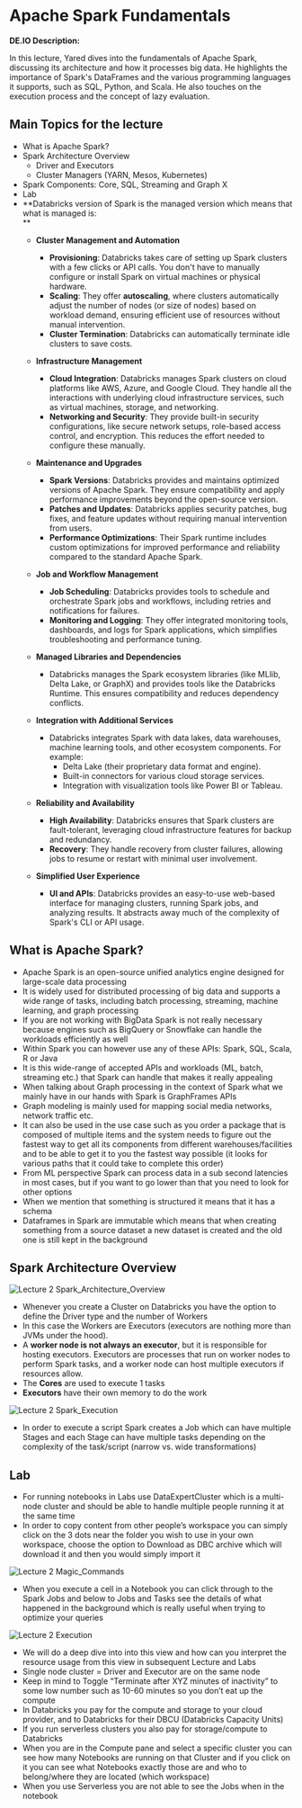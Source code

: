 # Apache Spark Fundamentals

**DE.IO Description:**

In this lecture, Yared dives into the fundamentals of Apache Spark, discussing its architecture and how it processes big data. He highlights the importance of Spark's DataFrames and the various programming languages it supports, such as SQL, Python, and Scala. He also touches on the execution process and the concept of lazy evaluation.

## Main Topics for the lecture

- What is Apache Spark?
- Spark Architecture Overview
  - Driver and Executors
  - Cluster Managers (YARN, Mesos, Kubernetes)
- Spark Components: Core, SQL, Streaming and Graph X
- Lab
- **Databricks version of Spark is the managed version which means that what is managed is:  
    **
  - **Cluster Management and Automation**
    - **Provisioning**: Databricks takes care of setting up Spark clusters with a few clicks or API calls. You don't have to manually configure or install Spark on virtual machines or physical hardware.
    - **Scaling**: They offer **autoscaling**, where clusters automatically adjust the number of nodes (or size of nodes) based on workload demand, ensuring efficient use of resources without manual intervention.
    - **Cluster Termination**: Databricks can automatically terminate idle clusters to save costs.  

  - **Infrastructure Management**
    - **Cloud Integration**: Databricks manages Spark clusters on cloud platforms like AWS, Azure, and Google Cloud. They handle all the interactions with underlying cloud infrastructure services, such as virtual machines, storage, and networking.
    - **Networking and Security**: They provide built-in security configurations, like secure network setups, role-based access control, and encryption. This reduces the effort needed to configure these manually.  

  - **Maintenance and Upgrades**
    - **Spark Versions**: Databricks provides and maintains optimized versions of Apache Spark. They ensure compatibility and apply performance improvements beyond the open-source version.
    - **Patches and Updates**: Databricks applies security patches, bug fixes, and feature updates without requiring manual intervention from users.
    - **Performance Optimizations**: Their Spark runtime includes custom optimizations for improved performance and reliability compared to the standard Apache Spark.  

  - **Job and Workflow Management**
    - **Job Scheduling**: Databricks provides tools to schedule and orchestrate Spark jobs and workflows, including retries and notifications for failures.
    - **Monitoring and Logging**: They offer integrated monitoring tools, dashboards, and logs for Spark applications, which simplifies troubleshooting and performance tuning.  

  - **Managed Libraries and Dependencies**
    - Databricks manages the Spark ecosystem libraries (like MLlib, Delta Lake, or GraphX) and provides tools like the Databricks Runtime. This ensures compatibility and reduces dependency conflicts.  

  - **Integration with Additional Services**
    - Databricks integrates Spark with data lakes, data warehouses, machine learning tools, and other ecosystem components. For example:
      - Delta Lake (their proprietary data format and engine).
      - Built-in connectors for various cloud storage services.
      - Integration with visualization tools like Power BI or Tableau.  

  - **Reliability and Availability**
    - **High Availability**: Databricks ensures that Spark clusters are fault-tolerant, leveraging cloud infrastructure features for backup and redundancy.
    - **Recovery**: They handle recovery from cluster failures, allowing jobs to resume or restart with minimal user involvement.  

  - **Simplified User Experience**
    - **UI and APIs**: Databricks provides an easy-to-use web-based interface for managing clusters, running Spark jobs, and analyzing results. It abstracts away much of the complexity of Spark's CLI or API usage.

## What is Apache Spark?

- Apache Spark is an open-source unified analytics engine designed for large-scale data processing
- It is widely used for distributed processing of big data and supports a wide range of tasks, including batch processing, streaming, machine learning, and graph processing
- If you are not working with BigData Spark is not really necessary because engines such as BigQuery or Snowflake can handle the workloads efficiently as well
- Within Spark you can however use any of these APIs: Spark, SQL, Scala, R or Java
- It is this wide-range of accepted APIs and workloads (ML, batch, streaming etc.) that Spark can handle that makes it really appealing
- When talking about Graph processing in the context of Spark what we mainly have in our hands with Spark is GraphFrames APIs
- Graph modeling is mainly used for mapping social media networks, network traffic etc.
- It can also be used in the use case such as you order a package that is composed of multiple items and the system needs to figure out the fastest way to get all its components from different warehouses/facilities and to be able to get it to you the fastest way possible (it looks for various paths that it could take to complete this order)
- From ML perspective Spark can process data in a sub second latencies in most cases, but if you want to go lower than that you need to look for other options
- When we mention that something is structured it means that it has a schema
- Dataframes in Spark are immutable which means that when creating something from a source dataset a new dataset is created and the old one is still kept in the background

## Spark Architecture Overview

![Lecture 2 Spark_Architecture_Overview](https://github.com/marian-z/data-expert-io-bootcamp-2025/raw/main/week-3-apache-spark-basics-&-databricks/images/lecture-2-spark-architecture-overview.png)

- Whenever you create a Cluster on Databricks you have the option to define the Driver type and the number of Workers
- In this case the Workers are Executors (executors are nothing more than JVMs under the hood).
- A **worker node is not always an executor**, but it is responsible for hosting executors. Executors are processes that run on worker nodes to perform Spark tasks, and a worker node can host multiple executors if resources allow.
- The **Cores** are used to execute 1 tasks
- **Executors** have their own memory to do the work

![Lecture 2 Spark_Execution](https://github.com/marian-z/data-expert-io-bootcamp-2025/raw/main/week-3-apache-spark-basics-&-databricks/images/lecture-2-spark-execution.png)

- In order to execute a script Spark creates a Job which can have multiple Stages and each Stage can have multiple tasks depending on the complexity of the task/script (narrow vs. wide transformations)

## Lab

- For running notebooks in Labs use DataExpertCluster which is a multi-node cluster and should be able to handle multiple people running it at the same time
- In order to copy content from other people’s workspace you can simply click on the 3 dots near the folder you wish to use in your own workspace, choose the option to Download as DBC archive which will download it and then you would simply import it

![Lecture 2 Magic_Commands](https://github.com/marian-z/data-expert-io-bootcamp-2025/raw/main/week-3-apache-spark-basics-&-databricks/images/lecture-2-magic-commands.png)

- When you execute a cell in a Notebook you can click through to the Spark Jobs and below to Jobs and Tasks see the details of what happened in the background which is really useful when trying to optimize your queries

![Lecture 2 Execution](https://github.com/marian-z/data-expert-io-bootcamp-2025/raw/main/week-3-apache-spark-basics-&-databricks/images/lecture-2-execution.png)

- We will do a deep dive into into this view and how can you interpret the resource usage from this view in subsequent Lecture and Labs
- Single node cluster = Driver and Executor are on the same node
- Keep in mind to Toggle “Terminate after XYZ minutes of inactivity” to some low number such as 10-60 minutes so you don’t eat up the compute
- In Databricks you pay for the compute and storage to your cloud provider, and to Databricks for their DBCU (Databricks Capacity Units)
- If you run serverless clusters you also pay for storage/compute to Databricks
- When you are in the Compute pane and select a specific cluster you can see how many Notebooks are running on that Cluster and if you click on it you can see what Notebooks exactly those are and who to belong/where they are located (which workspace)
- When you use Serverless you are not able to see the Jobs when in the notebook
